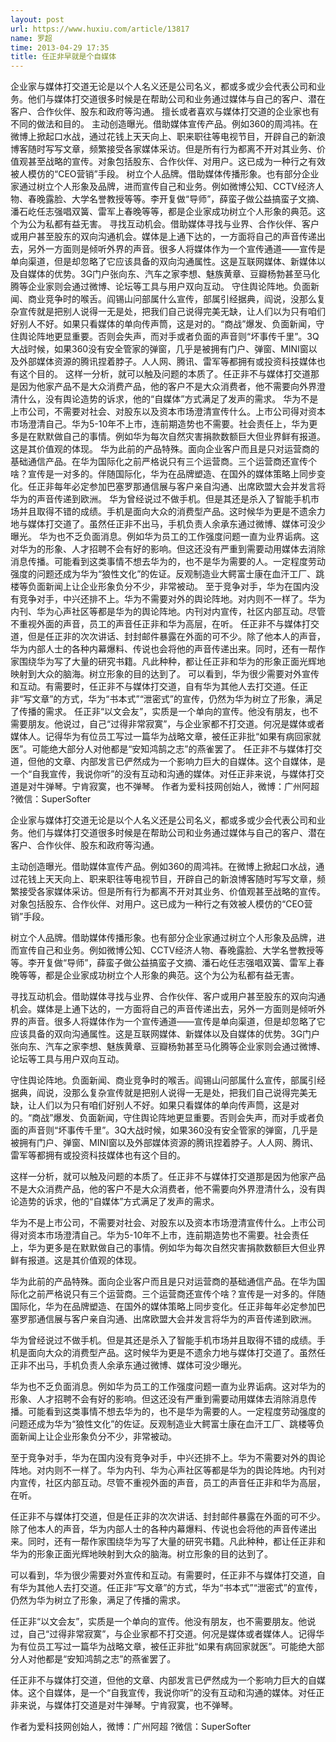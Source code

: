 ```yaml
---
layout: post
url: https://www.huxiu.com/article/13817
name: 罗超
time: 2013-04-29 17:35
title: 任正非早就是个自媒体
---
```

企业家与媒体打交道无论是以个人名义还是公司名义，都或多或少会代表公司和业务。他们与媒体打交道很多时候是在帮助公司和业务通过媒体与自己的客户、潜在客户、合作伙伴、股东和政府等沟通。 擅长或者喜欢与媒体打交道的企业家也有不同的做法和目的。 主动创造曝光。借助媒体宣传产品。例如360的周鸿祎。在微博上掀起口水战，通过花钱上天天向上、职来职往等电视节目，开辟自己的新浪博客随时写写文章，频繁接受各家媒体采访。但是所有行为都离不开对其业务、价值观甚至战略的宣传。对象包括股东、合作伙伴、对用户。这已成为一种行之有效被人模仿的“CEO营销”手段。 树立个人品牌。借助媒体传播形象。也有部分企业家通过树立个人形象及品牌，进而宣传自己和业务。例如微博公知、CCTV经济人物、春晚露脸、大学名誉教授等等。李开复做“导师”，薛蛮子做公益搞蛮子文摘、潘石屹任志强唱双簧、雷军上春晚等等，都是企业家成功树立个人形象的典范。这个为公为私都有益无害。 寻找互动机会。借助媒体寻找与业界、合作伙伴、客户或用户甚至股东的双向沟通机会。媒体是上通下达的，一方面将自己的声音传递出去，另外一方面则是倾听外界的声音。很多人将媒体作为一个宣传通道——宣传是单向渠道，但是却忽略了它应该具备的双向沟通属性。这是互联网媒体、新媒体以及自媒体的优势。3G门户张向东、汽车之家李想、魅族黄章、豆瓣杨勃甚至马化腾等企业家则会通过微博、论坛等工具与用户双向互动。 守住舆论阵地。负面新闻、商业竞争时的喉舌。阎锡山问部属什么宣传，部属引经据典，阎说，没那么复杂宣传就是把别人说得一无是处，把我们自己说得完美无缺，让人们以为只有咱们好别人不好。如果只看媒体的单向传声筒，这是对的。“商战”爆发、负面新闻，守住舆论阵地更显重要。否则会失声，而对手或者负面的声音则“坏事传千里”。3Q大战时候，如果360没有安全管家的弹窗，几乎是被拥有门户、弹窗、MINI窗以及外部媒体资源的腾讯捏着脖子。人人网、腾讯、雷军等都拥有或投资科技媒体也有这个目的。 这样一分析，就可以触及问题的本质了。任正非不与媒体打交道那是因为他家产品不是大众消费产品，他的客户不是大众消费者，他不需要向外界澄清什么，没有舆论造势的诉求，他的“自媒体”方式满足了发声的需求。 华为不是上市公司，不需要对社会、对股东以及资本市场澄清宣传什么。上市公司得对资本市场澄清自己。华为5-10年不上市，连前期造势也不需要。社会责任上，华为更多是在默默做自己的事情。例如华为每次自然灾害捐款数额巨大但业界鲜有报道。这是其价值观的体现。 华为此前的产品特殊。面向企业客户而且是只对运营商的基础通信产品。在华为国际化之前严格说只有三个运营商。三个运营商还宣传个啥？宣传是一对多的。伴随国际化，华为在品牌塑造、在国外的媒体策略上同步变化。任正非每年必定参加巴塞罗那通信展与客户亲自沟通、出席欧盟大会并发言将华为的声音传递到欧洲。 华为曾经说过不做手机。但是其还是杀入了智能手机市场并且取得不错的成绩。手机是面向大众的消费型产品。这时候华为更是不遗余力地与媒体打交道了。虽然任正非不出马，手机负责人余承东通过微博、媒体可没少曝光。 华为也不乏负面消息。例如华为员工的工作强度问题一直为业界诟病。这对华为的形象、人才招聘不会有好的影响。但这还没有严重到需要动用媒体去消除消息传播。可能看到这类事情不想去华为的，也不是华为需要的人。一定程度劳动强度的问题还成为华为“狼性文化”的佐证。反观制造业大鳄富士康在血汗工厂、跳楼等负面新闻上让企业形象负分不少，非常被动。 至于竞争对手，华为在国内没有竞争对手，中兴还排不上。华为不需要对外的舆论阵地。对内则不一样了。华为内刊、华为心声社区等都是华为的舆论阵地。内刊对内宣传，社区内部互动。尽管不重视外面的声音，员工的声音任正非和华为高层，在听。 任正非不与媒体打交道，但是任正非的次次讲话、封封邮件暴露在外面的可不少。除了他本人的声音，华为内部人士的各种内幕爆料、传说也会将他的声音传递出来。同时，还有一帮作家围绕华为写了大量的研究书籍。凡此种种，都让任正非和华为的形象正面光辉地映射到大众的脑海。树立形象的目的达到了。 可以看到，华为很少需要对外宣传和互动。有需要时，任正非不与媒体打交道，自有华为其他人去打交道。任正非“写文章”的方式，华为“书本式”“泄密式”的宣传，仍然为华为树立了形象，满足了传播的需求。 任正非“以文会友”，实质是一个单向的宣传。他没有朋友，也不需要朋友。他说过，自己“过得非常寂寞”，与企业家都不打交道。何况是媒体或者媒体人。记得华为有位员工写过一篇华为战略文章，被任正非批“如果有病回家就医”。可能绝大部分人对他都是“安知鸿鹄之志”的燕雀罢了。 任正非不与媒体打交道，但他的文章、内部发言已俨然成为一个影响力巨大的自媒体。这个自媒体，是一个“自我宣传，我说你听”的没有互动和沟通的媒体。对任正非来说，与媒体打交道是对牛弹琴。宁肯寂寞，也不弹琴。 作者为爱科技网创始人，微博：广州阿超 ?微信：SuperSofter

企业家与媒体打交道无论是以个人名义还是公司名义，都或多或少会代表公司和业务。他们与媒体打交道很多时候是在帮助公司和业务通过媒体与自己的客户、潜在客户、合作伙伴、股东和政府等沟通。

主动创造曝光。借助媒体宣传产品。例如360的周鸿祎。在微博上掀起口水战，通过花钱上天天向上、职来职往等电视节目，开辟自己的新浪博客随时写写文章，频繁接受各家媒体采访。但是所有行为都离不开对其业务、价值观甚至战略的宣传。对象包括股东、合作伙伴、对用户。这已成为一种行之有效被人模仿的“CEO营销”手段。

树立个人品牌。借助媒体传播形象。也有部分企业家通过树立个人形象及品牌，进而宣传自己和业务。例如微博公知、CCTV经济人物、春晚露脸、大学名誉教授等等。李开复做“导师”，薛蛮子做公益搞蛮子文摘、潘石屹任志强唱双簧、雷军上春晚等等，都是企业家成功树立个人形象的典范。这个为公为私都有益无害。

寻找互动机会。借助媒体寻找与业界、合作伙伴、客户或用户甚至股东的双向沟通机会。媒体是上通下达的，一方面将自己的声音传递出去，另外一方面则是倾听外界的声音。很多人将媒体作为一个宣传通道——宣传是单向渠道，但是却忽略了它应该具备的双向沟通属性。这是互联网媒体、新媒体以及自媒体的优势。3G门户张向东、汽车之家李想、魅族黄章、豆瓣杨勃甚至马化腾等企业家则会通过微博、论坛等工具与用户双向互动。

守住舆论阵地。负面新闻、商业竞争时的喉舌。阎锡山问部属什么宣传，部属引经据典，阎说，没那么复杂宣传就是把别人说得一无是处，把我们自己说得完美无缺，让人们以为只有咱们好别人不好。如果只看媒体的单向传声筒，这是对的。“商战”爆发、负面新闻，守住舆论阵地更显重要。否则会失声，而对手或者负面的声音则“坏事传千里”。3Q大战时候，如果360没有安全管家的弹窗，几乎是被拥有门户、弹窗、MINI窗以及外部媒体资源的腾讯捏着脖子。人人网、腾讯、雷军等都拥有或投资科技媒体也有这个目的。

这样一分析，就可以触及问题的本质了。任正非不与媒体打交道那是因为他家产品不是大众消费产品，他的客户不是大众消费者，他不需要向外界澄清什么，没有舆论造势的诉求，他的“自媒体”方式满足了发声的需求。

华为不是上市公司，不需要对社会、对股东以及资本市场澄清宣传什么。上市公司得对资本市场澄清自己。华为5-10年不上市，连前期造势也不需要。社会责任上，华为更多是在默默做自己的事情。例如华为每次自然灾害捐款数额巨大但业界鲜有报道。这是其价值观的体现。

华为此前的产品特殊。面向企业客户而且是只对运营商的基础通信产品。在华为国际化之前严格说只有三个运营商。三个运营商还宣传个啥？宣传是一对多的。伴随国际化，华为在品牌塑造、在国外的媒体策略上同步变化。任正非每年必定参加巴塞罗那通信展与客户亲自沟通、出席欧盟大会并发言将华为的声音传递到欧洲。

华为曾经说过不做手机。但是其还是杀入了智能手机市场并且取得不错的成绩。手机是面向大众的消费型产品。这时候华为更是不遗余力地与媒体打交道了。虽然任正非不出马，手机负责人余承东通过微博、媒体可没少曝光。

华为也不乏负面消息。例如华为员工的工作强度问题一直为业界诟病。这对华为的形象、人才招聘不会有好的影响。但这还没有严重到需要动用媒体去消除消息传播。可能看到这类事情不想去华为的，也不是华为需要的人。一定程度劳动强度的问题还成为华为“狼性文化”的佐证。反观制造业大鳄富士康在血汗工厂、跳楼等负面新闻上让企业形象负分不少，非常被动。

至于竞争对手，华为在国内没有竞争对手，中兴还排不上。华为不需要对外的舆论阵地。对内则不一样了。华为内刊、华为心声社区等都是华为的舆论阵地。内刊对内宣传，社区内部互动。尽管不重视外面的声音，员工的声音任正非和华为高层，在听。

任正非不与媒体打交道，但是任正非的次次讲话、封封邮件暴露在外面的可不少。除了他本人的声音，华为内部人士的各种内幕爆料、传说也会将他的声音传递出来。同时，还有一帮作家围绕华为写了大量的研究书籍。凡此种种，都让任正非和华为的形象正面光辉地映射到大众的脑海。树立形象的目的达到了。

可以看到，华为很少需要对外宣传和互动。有需要时，任正非不与媒体打交道，自有华为其他人去打交道。任正非“写文章”的方式，华为“书本式”“泄密式”的宣传，仍然为华为树立了形象，满足了传播的需求。

任正非“以文会友”，实质是一个单向的宣传。他没有朋友，也不需要朋友。他说过，自己“过得非常寂寞”，与企业家都不打交道。何况是媒体或者媒体人。记得华为有位员工写过一篇华为战略文章，被任正非批“如果有病回家就医”。可能绝大部分人对他都是“安知鸿鹄之志”的燕雀罢了。

任正非不与媒体打交道，但他的文章、内部发言已俨然成为一个影响力巨大的自媒体。这个自媒体，是一个“自我宣传，我说你听”的没有互动和沟通的媒体。对任正非来说，与媒体打交道是对牛弹琴。宁肯寂寞，也不弹琴。

作者为爱科技网创始人，微博：广州阿超 ?微信：SuperSofter

